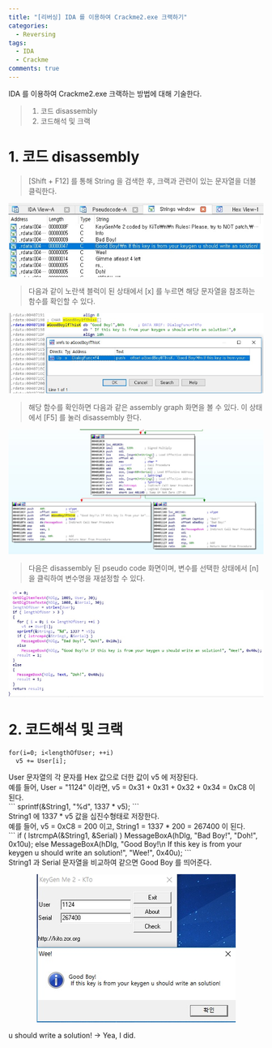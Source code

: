 ```yaml
---
title: "[리버싱] IDA 를 이용하여 Crackme2.exe 크랙하기"
categories:
  - Reversing
tags:
  - IDA
  - Crackme
comments: true
---
```


IDA 를 이용하여 Crackme2.exe 크랙하는 방법에 대해 기술한다.

> 1. 코드 disassembly
> 2. 코드해석 및 크랙

# 1. 코드 disassembly

> [Shift + F12] 를 통해 String 을 검색한 후, 크랙과 관련이 있는 문자열을 더블 클릭한다.

<center><p><img src="/assets/2019-01-28-post-IDA_CrackMe2/2-1.jpg"></p></center>

> 다음과 같이 노란색 블럭이 된 상태에서 [x] 를 누르면 해당 문자열을 참조하는 함수를 확인할 수 있다.

<center><p><img src="/assets/2019-01-28-post-IDA_CrackMe2/2-2.jpg"></p></center>

> 해당 함수를 확인하면 다음과 같은 assembly graph 화면을 볼 수 있다. 이 상태에서 [F5] 를 눌러 disassembly 한다.

<center><p><img src="/assets/2019-01-28-post-IDA_CrackMe2/2-3.jpg"></p></center>

> 다음은 disassembly 된 pseudo code 화면이며, 변수를 선택한 상태에서 [n] 을 클릭하여 변수명을 재설정할 수 있다.

<center><p><img src="/assets/2019-01-28-post-IDA_CrackMe2/2-4.jpg"></p></center>

# 2. 코드해석 및 크랙

```
for(i=0; i<lengthOfUser; ++i)
  v5 += User[i];
```
<div class="notice">
User 문자열의 각 문자를 Hex 값으로 더한 값이 v5 에 저장된다.<br>
예를 들어, User = "1124" 이라면, v5 = 0x31 + 0x31 + 0x32 + 0x34 = 0xC8 이 된다.
</div>
```
sprintf(&String1, "%d", 1337 * v5);
```
<div class="notice">
String1 에 1337 * v5 값을 십진수형태로 저장한다.<br>
예를 들어, v5 = 0xC8 = 200 이고, String1 = 1337 * 200 = 267400 이 된다.
</div>
```
if ( lstrcmpA(&String1, &Serial) )
  MessageBoxA(hDlg, "Bad Boy!", "Doh!", 0x10u);
else
  MessageBoxA(hDlg, "Good Boy!\n If this key is from your keygen u should write an solution!", "Wee!", 0x40u);
```
<div class="notice">
String1 과 Serial 문자열을 비교하여 같으면 Good Boy 를 띄어준다.
</div>

<center><p><img src="/assets/2019-01-28-post-IDA_CrackMe2/3.jpg"></p></center>

u should write a solution! -> Yea, I did.

